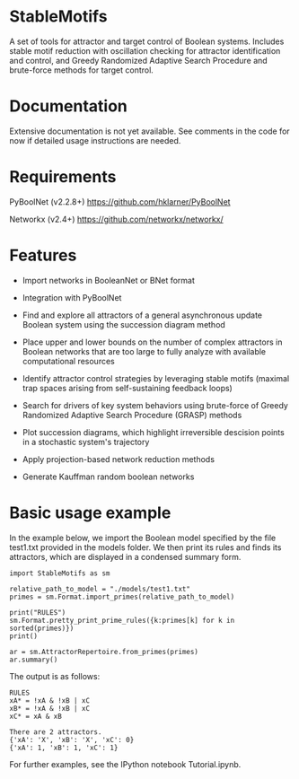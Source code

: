 # StableMotifs
A set of tools for attractor and target control of Boolean systems. 
Includes stable motif reduction with oscillation checking for attractor identification and control, and Greedy Randomized Adaptive Search Procedure and brute-force methods for target control.

# Documentation
Extensive documentation is not yet available. See comments in the code for now if detailed usage instructions are needed.

# Requirements
PyBoolNet (v2.2.8+) https://github.com/hklarner/PyBoolNet

Networkx (v2.4+) https://github.com/networkx/networkx/

# Features
- Import networks in BooleanNet or BNet format

- Integration with PyBoolNet

- Find and explore all attractors of a general asynchronous update Boolean system using the succession diagram method 

- Place upper and lower bounds on the number of complex attractors in Boolean networks that are too large to fully analyze with available computational resources

- Identify attractor control strategies by leveraging stable motifs (maximal trap spaces arising from self-sustaining feedback loops)

- Search for drivers of key system behaviors using brute-force of Greedy Randomized Adaptive Search Procedure (GRASP) methods

- Plot succession diagrams, which highlight irreversible descision points in a stochastic system's trajectory

- Apply projection-based network reduction methods

- Generate Kauffman random boolean networks

# Basic usage example
In the example below, we import the Boolean model specified by the file test1.txt provided in the models folder. We then print its rules and finds its attractors, which are displayed in a condensed summary form.
    
    import StableMotifs as sm
    
    relative_path_to_model = "./models/test1.txt"
    primes = sm.Format.import_primes(relative_path_to_model)
    
    print("RULES")
    sm.Format.pretty_print_prime_rules({k:primes[k] for k in sorted(primes)})
    print()
    
    ar = sm.AttractorRepertoire.from_primes(primes)
    ar.summary()

The output is as follows:
    
    RULES
    xA* = !xA & !xB | xC
    xB* = !xA & !xB | xC
    xC* = xA & xB
    
    There are 2 attractors.
    {'xA': 'X', 'xB': 'X', 'xC': 0}
    {'xA': 1, 'xB': 1, 'xC': 1}

For further examples, see the IPython notebook Tutorial.ipynb.
